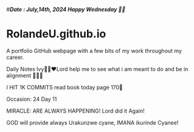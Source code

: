 #***Date : July,14th, 2024 Happy Wednesday 🫶🏾***
# RolandeU.github.io
 
A portfolio GitHub webpage with a few bits of my work throughout my career.

Daily Notes
Ivy🙌🏽❤️Lord help me to see what i am meant to do and be in alignment  💚🙏🏾 

I HIT 1K COMMITS
read book today page 170💚

Occasion: 24
 Day 11

MIRACLE: ARE ALWAYS HAPPENING!
Lord did it Again!

GOD will provide always 
Urakunzwe cyane, IMANA ikurinde Cyanee!






